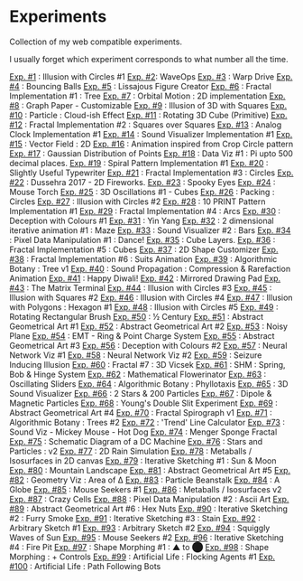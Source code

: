 # Experiments
Collection of my web compatible experiments.

I usually forget which experiment corresponds to what number all the time.

[Exp. #1](http://a-y-u-s-h.github.io/experiments/1/) :  Illusion with Circles #1 
[Exp. #2](http://a-y-u-s-h.github.io/experiments/2/): WaveOps
[Exp. #3](http://a-y-u-s-h.github.io/experiments/3/) : Warp Drive
[Exp. #4](http://a-y-u-s-h.github.io/experiments/4/) : Bouncing Balls
[Exp. #5](http://a-y-u-s-h.github.io/experiments/5/) : Lissajous Figure Creator
[Exp. #6](http://a-y-u-s-h.github.io/experiments/6/) : Fractal Implementation #1 : Tree
[Exp. #7](http://a-y-u-s-h.github.io/experiments/7/) : Orbital Motion : 2D implementation
[Exp. #8](http://a-y-u-s-h.github.io/experiments/8/) : Graph Paper - Customizable
[Exp. #9](http://a-y-u-s-h.github.io/experiments/9/) : Illusion of 3D with Squares
[Exp. #10](http://a-y-u-s-h.github.io/experiments/10/) : Particle : Cloud-ish Effect
[Exp. #11](http://a-y-u-s-h.github.io/experiments/11/) : Rotating 3D Cube (Primitive)
[Exp. #12](http://a-y-u-s-h.github.io/experiments/12/) : Fractal Implementation #2 : Squares over Squares
[Exp. #13](http://a-y-u-s-h.github.io/experiments/13/) : Analog Clock Implementation #1
[Exp. #14](http://a-y-u-s-h.github.io/experiments/14/) : Sound Visualizer Implementation #1
[Exp. #15](http://a-y-u-s-h.github.io/experiments/15/) : Vector Field : 2D
[Exp. #16](http://a-y-u-s-h.github.io/experiments/16/) : Animation inspired from Crop Circle pattern
[Exp. #17](http://a-y-u-s-h.github.io/experiments/17/) : Gaussian Distribution of Points
[Exp. #18](http://a-y-u-s-h.github.io/experiments/18/) : Data Viz #1 : Pi upto 500 decimal places.
[Exp. #19](http://a-y-u-s-h.github.io/experiments/19/) : Spiral Pattern Implementation #1
[Exp. #20](http://a-y-u-s-h.github.io/experiments/20/) : Slightly Useful Typewriter
[Exp. #21](http://a-y-u-s-h.github.io/experiments/21/) : Fractal Implementation #3 : Circles
[Exp. #22](http://a-y-u-s-h.github.io/experiments/22/) : Dussehra 2017 - 2D Fireworks.
[Exp. #23](http://a-y-u-s-h.github.io/experiments/23/) : Spooky Eyes
[Exp. #24](http://a-y-u-s-h.github.io/experiments/24/) : Mouse Torch
[Exp. #25](http://a-y-u-s-h.github.io/experiments/25/) : 3D Oscillations #1 - Cubes
[Exp. #26](http://a-y-u-s-h.github.io/experiments/26/) : Packing : Circles
[Exp. #27](http://a-y-u-s-h.github.io/experiments/27/) : Illusion with Circles #2 
[Exp. #28](http://a-y-u-s-h.github.io/experiments/28/) : 10 PRINT Pattern Implementation #1
[Exp. #29](http://a-y-u-s-h.github.io/experiments/29/) : Fractal Implementation #4 : Arcs
[Exp. #30](http://a-y-u-s-h.github.io/experiments/30/) : Deception with Colours #1
[Exp. #31](http://a-y-u-s-h.github.io/experiments/31/) : Yin Yang
[Exp. #32](http://a-y-u-s-h.github.io/experiments/32/) : 2 dimensional iterative animation #1 : Maze
[Exp. #33](http://a-y-u-s-h.github.io/experiments/33/) :  Sound Visualizer #2 : Bars
[Exp. #34](http://a-y-u-s-h.github.io/experiments/34/) : Pixel Data Manipulation #1 : Dance!
[Exp. #35](http://a-y-u-s-h.github.io/experiments/35/) : Cube Layers.
[Exp. #36](http://a-y-u-s-h.github.io/experiments/36/) : Fractal Implementation #5 : Cubes
[Exp. #37](http://a-y-u-s-h.github.io/experiments/37/) : 2D Shape Customizer
[Exp. #38](http://a-y-u-s-h.github.io/experiments/38/) : Fractal Implementation #6 : Suits Animation
[Exp. #39](http://a-y-u-s-h.github.io/experiments/39/) : Algorithmic Botany : Tree v1
[Exp. #40](http://a-y-u-s-h.github.io/experiments/40/) : Sound Propagation : Compression & Rarefaction Animation
[Exp. #41](http://a-y-u-s-h.github.io/experiments/41/) : Happy Diwali!
[Exp. #42](http://a-y-u-s-h.github.io/experiments/42/) : Mirrored Drawing Pad
[Exp. #43](http://a-y-u-s-h.github.io/experiments/43/) : The Matrix Terminal
[Exp. #44](http://a-y-u-s-h.github.io/experiments/44/) : Illusion with Circles #3
[Exp. #45](http://a-y-u-s-h.github.io/experiments/45/) : Illusion with Squares #2
[Exp. #46](http://a-y-u-s-h.github.io/experiments/46/) : Illusion with Circles #4
[Exp. #47](http://a-y-u-s-h.github.io/experiments/47/) : Illusion with Polygons : Hexagon #1
[Exp. #48](http://a-y-u-s-h.github.io/experiments/48/) : Illusion with Circles #5
[Exp. #49](http://a-y-u-s-h.github.io/experiments/49/) : Rotating Rectangular Brush
[Exp. #50](http://a-y-u-s-h.github.io/experiments/50/) : ½ Century
[Exp. #51](http://a-y-u-s-h.github.io/experiments/51/) : Abstract Geometrical Art #1
[Exp. #52](http://a-y-u-s-h.github.io/experiments/52/) : Abstract Geometrical Art #2
[Exp. #53](http://a-y-u-s-h.github.io/experiments/53/) : Noisy Plane
[Exp. #54](http://a-y-u-s-h.github.io/experiments/54/) : EMT - Ring & Point Charge System
[Exp. #55](http://a-y-u-s-h.github.io/experiments/55/) : Abstract Geometrical Art #3
[Exp. #56](http://a-y-u-s-h.github.io/experiments/56/) : Deception with Colours #2
[Exp. #57](http://a-y-u-s-h.github.io/experiments/57/) : Neural Network Viz #1
[Exp. #58](http://a-y-u-s-h.github.io/experiments/58/) : Neural Network Viz #2
[Exp. #59](http://a-y-u-s-h.github.io/experiments/59/) : Seizure Inducing Illusion
[Exp. #60](http://a-y-u-s-h.github.io/experiments/60/) : Fractal #7 : 3D Vicsek
[Exp. #61](http://a-y-u-s-h.github.io/experiments/61/) : SHM : Spring, Bob & Hinge System
[Exp. #62](http://a-y-u-s-h.github.io/experiments/62/) : Mathematical Flowerinator
[Exp. #63](http://a-y-u-s-h.github.io/experiments/63/) : Oscillating Sliders
[Exp. #64](http://a-y-u-s-h.github.io/experiments/64/) : Algorithmic Botany : Phyllotaxis
[Exp. #65](http://a-y-u-s-h.github.io/experiments/65/) : 3D Sound Visualizer
[Exp. #66](http://a-y-u-s-h.github.io/experiments/66/) : 2 Stars & 200 Particles
[Exp. #67](http://a-y-u-s-h.github.io/experiments/67/) : Dipole & Magnetic Particles
[Exp. #68](http://a-y-u-s-h.github.io/experiments/68/) : Young's Double Slit Experiment
[Exp. #69](http://a-y-u-s-h.github.io/experiments/69/) : Abstract Geometrical Art #4
[Exp. #70](http://a-y-u-s-h.github.io/experiments/70/) : Fractal Spirograph v1
[Exp. #71](http://a-y-u-s-h.github.io/experiments/71/) : Algorithmic Botany : Trees #2
[Exp. #72](http://a-y-u-s-h.github.io/experiments/72/) : 'Trend' Line Calculator
[Exp. #73](http://a-y-u-s-h.github.io/experiments/73/) : Sound Viz - Mickey Mouse - Hot Dog
[Exp. #74](http://a-y-u-s-h.github.io/experiments/74/) : Menger Sponge Fractal
[Exp. #75](http://a-y-u-s-h.github.io/experiments/75/) : Schematic Diagram of a DC Machine
[Exp. #76](http://a-y-u-s-h.github.io/experiments/76/) : Stars and Particles : v2
[Exp. #77](http://a-y-u-s-h.github.io/experiments/77/) : 2D Rain Simulation
[Exp. #78](http://a-y-u-s-h.github.io/experiments/78/) : Metaballs / Isosurfaces in 2D canvas
[Exp. #79](http://a-y-u-s-h.github.io/experiments/79/) : Iterative Sketching #1 : Sun & Moon
[Exp. #80](http://a-y-u-s-h.github.io/experiments/80/) : Mountain Landscape
[Exp. #81](http://a-y-u-s-h.github.io/experiments/81/) : Abstract Geometrical Art #5
[Exp. #82](http://a-y-u-s-h.github.io/experiments/82/) : Geometry Viz : Area of Δ
[Exp. #83](http://a-y-u-s-h.github.io/experiments/83/) : Particle Beanstalk
[Exp. #84](http://a-y-u-s-h.github.io/experiments/84/) : A Globe
[Exp. #85](http://a-y-u-s-h.github.io/experiments/85/) : Mouse Seekers #1
[Exp. #86](http://a-y-u-s-h.github.io/experiments/86/) : Metaballs / Isosurfaces v2
[Exp. #87](http://a-y-u-s-h.github.io/experiments/87/) : Crazy Cells
[Exp. #88](http://a-y-u-s-h.github.io/experiments/88/) : Pixel Data Manipulation #2 : Ascii Art
[Exp. #89](http://a-y-u-s-h.github.io/experiments/89/) : Abstract Geometrical Art #6 : Hex Nuts
[Exp. #90](http://a-y-u-s-h.github.io/experiments/90/) : Iterative Sketching #2 : Furry Smoke
[Exp. #91](http://a-y-u-s-h.github.io/experiments/91/) : Iterative Sketching #3 : Stain
[Exp. #92](http://a-y-u-s-h.github.io/experiments/92/) : Arbitrary Sketch #1
[Exp. #93](http://a-y-u-s-h.github.io/experiments/93/) : Arbitrary Sketch #2
[Exp. #94](http://a-y-u-s-h.github.io/experiments/94/) : Squiggly Waves of Sun
[Exp. #95](http://a-y-u-s-h.github.io/experiments/95/) : Mouse Seekers #2
[Exp. #96](http://a-y-u-s-h.github.io/experiments/96/) : Iterative Sketching #4 : Fire Pit
[Exp. #97](http://a-y-u-s-h.github.io/experiments/97/) : Shape Morphing #1 : ▲ to ⬤
[Exp. #98](http://a-y-u-s-h.github.io/experiments/98/) : Shape Morphing : + Controls
[Exp. #99](http://a-y-u-s-h.github.io/experiments/99/) : Artificial Life : Flocking Agents #1
[Exp. #100](http://a-y-u-s-h.github.io/experiments/100/) : Artificial Life : Path Following Bots 